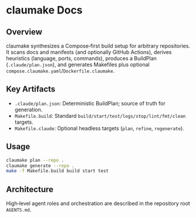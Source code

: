 # claumake Docs

## Overview
claumake synthesizes a Compose‑first build setup for arbitrary repositories. It scans docs and manifests (and optionally GitHub Actions), derives heuristics (language, ports, commands), produces a BuildPlan (`.claude/plan.json`), and generates Makefiles plus optional `compose.claumake.yaml`/`Dockerfile.claumake`.

## Key Artifacts
- `.claude/plan.json`: Deterministic BuildPlan; source of truth for generation.
- `Makefile.build`: Standard `build/start/test/logs/stop/lint/fmt/clean` targets.
- `Makefile.claude`: Optional headless targets (`plan`, `refine`, `regenerate`).

## Usage
```bash
claumake plan --repo .
claumake generate --repo .
make -f Makefile.build build start test
```

## Architecture
High‑level agent roles and orchestration are described in the repository root `AGENTS.md`.

